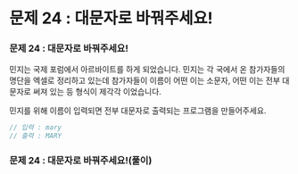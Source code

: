 # 문제 24 : 대문자로 바꿔주세요!

### 문제 24 : 대문자로 바꿔주세요!

민지는 국제 포럼에서 아르바이트를 하게 되었습니다. 민지는 각 국에서 온 참가자들의 명단을 엑셀로 정리하고 있는데 참가자들이 이름이 어떤 이는 소문자, 어떤 이는 전부 대문자로 써져 있는 등 형식이 제각각 이었습니다.

민지를 위해 이름이 입력되면 전부 대문자로 출력되는 프로그램을 만들어주세요.

```javascript
// 입력 : mary
// 출력 : MARY
```

### 문제 24 : 대문자로 바꿔주세요!\(풀이\)

